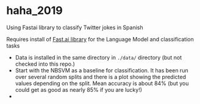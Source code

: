 # haha_2019
Using Fastai library to classify Twitter jokes in Spanish

Requires install of [Fast.ai library](https://github.com/fastai/fastai) for the Language Model and classification tasks

* Data is installed in the same directory in `./data/` directory (but not checked into this repo.)
* Start with the NBSVM as a baseline for classification.  It has been run over several random splits and there is a plot showing the predicted values depending on the split.  Mean accuracy is about 84% (but you could get as good as nearly 85% if you are lucky!)
* 